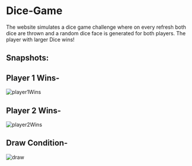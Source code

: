# Dice-Game
The website simulates a dice game challenge where on every refresh both dice are thrown and a random dice face is generated for both players. The player with larger Dice wins!

<h2>Snapshots:</h2>

<h2>Player 1 Wins-</h2>

![player1Wins](https://github.com/SyedAbuBakerAli/DiceGame/assets/92733250/197866fc-1a4e-412f-a1b8-9819c851a8a7)

<h2>Player 2 Wins-</h2>

![player2Wins](https://github.com/SyedAbuBakerAli/DiceGame/assets/92733250/b1d5a597-ff77-44e0-8190-d1864d22232a)

<h2>Draw Condition-</h2>

![draw](https://github.com/SyedAbuBakerAli/DiceGame/assets/92733250/fdbf1110-3bd8-4765-a723-5506d54db3c9)


